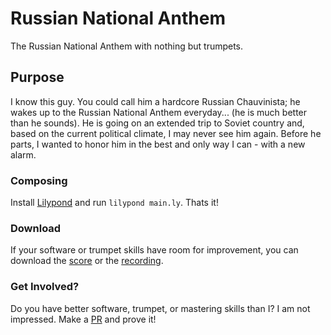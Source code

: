 Russian National Anthem 
=======================

The Russian National Anthem with nothing but trumpets.

Purpose
-------

I know this guy. You could call him a hardcore Russian Chauvinista; he wakes up
to the Russian National Anthem everyday... (he is much better than he sounds).
He is going on an extended trip to Soviet country and, based on the current
political climate, I may never see him again. Before he parts, I wanted to honor
him in the best and only way I can - with a new alarm.

### Composing

Install [Lilypond](https://lilypond.org/) and run `lilypond main.ly`. Thats it!

### Download

If your software or trumpet skills have room for improvement, you can download
the [score](/taylor1791/russian-trumpets/releases/download/v1.0/score.pdf)
or the [recording](/taylor1791/russian-trumpets/releases/download/v1.0/russian.ogg).

### Get Involved?

Do you have better software, trumpet, or mastering skills than I? I am not
impressed. Make a [PR](https://github.com/Taylor1791/russian-trumpets/compare)
and prove it!
